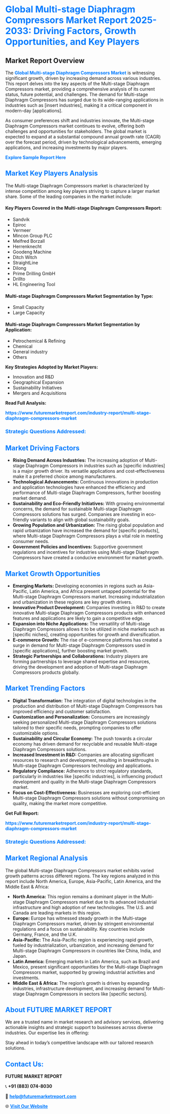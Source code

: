 <h1 style="color: #007BFF;">Global Multi-stage Diaphragm Compressors Market Report 2025-2033: Driving Factors, Growth Opportunities, and Key Players</h1>

<section id="overview">
<h2>Market Report Overview</h2>
<p>The <a href="https://www.futuremarketreport.com/industry-report/multi-stage-diaphragm-compressors-market" style="color: #007BFF; text-decoration: none;"><strong>Global Multi-stage Diaphragm Compressors Market</strong></a> is witnessing significant growth, driven by increasing demand across various industries. This report delves into the key aspects of the Multi-stage Diaphragm Compressors market, providing a comprehensive analysis of its current status, future potential, and challenges. The demand for Multi-stage Diaphragm Compressors has surged due to its wide-ranging applications in industries such as [insert industries], making it a critical component in modern-day [applications].</p>
<p>As consumer preferences shift and industries innovate, the Multi-stage Diaphragm Compressors market continues to evolve, offering both challenges and opportunities for stakeholders. The global market is expected to expand at a substantial compound annual growth rate (CAGR) over the forecast period, driven by technological advancements, emerging applications, and increasing investments by major players.</p>
</section>

<section id="overview">
<p><a href="https://www.futuremarketreport.com/request-sample/reportId=40700" style="color: #007BFF; text-decoration: none;"><strong>Explore Sample Report Here</strong></a></p>
</section>

<section id="key-players">
<h2 style="color: #007BFF;">Market Key Players Analysis</h2>
<p>The Multi-stage Diaphragm Compressors market is characterized by intense competition among key players striving to capture a larger market share. Some of the leading companies in the market include:</p>
<h4>Key Players Covered in the Multi-stage Diaphragm Compressors Report:</h4>
<ul><li>Sandvik</li><li>Epiroc</li><li>Vermeer</li><li>Mincon Group PLC</li><li>Melfred Borzall</li><li>Herrenknecht</li><li>Goodeng Machine</li><li>Ditch Witch</li><li>StraightLine</li><li>Dilong</li><li>Prime Drilling GmbH</li><li>Drillto</li><li>HL Engineering Tool</li></ul>
<h4>Multi-stage Diaphragm Compressors Market Segmentation by Type:</h4>
<ul><li>Small Capacity</li><li>Large Capacity</li></ul>

<h4>Multi-stage Diaphragm Compressors Market Segmentation by Application:</h4>
<ul><li>Petrochemical &amp; Refining</li><li>Chemical</li><li>General industry</li><li>Others</li></ul>
<p><strong>Key Strategies Adopted by Market Players:</strong></p>
<ul>
<li>Innovation and R&D</li>
<li>Geographical Expansion</li>
<li>Sustainability Initiatives</li>
<li>Mergers and Acquisitions</li>
</ul>
</section>

<section>
<p><strong>Read Full Analysis: </strong></p><a href="https://www.futuremarketreport.com/industry-report/multi-stage-diaphragm-compressors-market" style="color: #007BFF; text-decoration: none;"><strong>https://www.futuremarketreport.com/industry-report/multi-stage-diaphragm-compressors-market</strong></a>
<h3 style="color: #007BFF;">Strategic Questions Addressed:</h3>
</section>

<section id="driving-factors">
<h2 style="color: #007BFF;">Market Driving Factors</h2>
<ul>
<li><strong>Rising Demand Across Industries:</strong> The increasing adoption of Multi-stage Diaphragm Compressors in industries such as [specific industries] is a major growth driver. Its versatile applications and cost-effectiveness make it a preferred choice among manufacturers.</li>
<li><strong>Technological Advancements:</strong> Continuous innovations in production and application technologies have enhanced the efficiency and performance of Multi-stage Diaphragm Compressors, further boosting market demand.</li>
<li><strong>Sustainability and Eco-Friendly Initiatives:</strong> With growing environmental concerns, the demand for sustainable Multi-stage Diaphragm Compressors solutions has surged. Companies are investing in eco-friendly variants to align with global sustainability goals.</li>
<li><strong>Growing Population and Urbanization:</strong> The rising global population and rapid urbanization have increased the demand for [specific products], where Multi-stage Diaphragm Compressors plays a vital role in meeting consumer needs.</li>
<li><strong>Government Policies and Incentives:</strong> Supportive government regulations and incentives for industries using Multi-stage Diaphragm Compressors have created a conducive environment for market growth.</li>
</ul>
</section>

<section id="growth-opportunities">
<h2 style="color: #007BFF;">Market Growth Opportunities</h2>
<ul>
<li><strong>Emerging Markets:</strong> Developing economies in regions such as Asia-Pacific, Latin America, and Africa present untapped potential for the Multi-stage Diaphragm Compressors market. Increasing industrialization and urbanization in these regions are key growth drivers.</li>
<li><strong>Innovative Product Development:</strong> Companies investing in R&D to create innovative Multi-stage Diaphragm Compressors products with enhanced features and applications are likely to gain a competitive edge.</li>
<li><strong>Expansion into Niche Applications:</strong> The versatility of Multi-stage Diaphragm Compressors allows it to be utilized in niche markets such as [specific niches], creating opportunities for growth and diversification.</li>
<li><strong>E-commerce Growth:</strong> The rise of e-commerce platforms has created a surge in demand for Multi-stage Diaphragm Compressors used in [specific applications], further boosting market growth.</li>
<li><strong>Strategic Partnerships and Collaborations:</strong> Industry players are forming partnerships to leverage shared expertise and resources, driving the development and adoption of Multi-stage Diaphragm Compressors products globally.</li>
</ul>
</section>

<section id="trending-factors">
<h2 style="color: #007BFF;">Market Trending Factors</h2>
<ul>
<li><strong>Digital Transformation:</strong> The integration of digital technologies in the production and distribution of Multi-stage Diaphragm Compressors has improved efficiency and customer satisfaction.</li>
<li><strong>Customization and Personalization:</strong> Consumers are increasingly seeking personalized Multi-stage Diaphragm Compressors solutions tailored to their specific needs, prompting companies to offer customizable options.</li>
<li><strong>Sustainability and Circular Economy:</strong> The push towards a circular economy has driven demand for recyclable and reusable Multi-stage Diaphragm Compressors solutions.</li>
<li><strong>Increased Investment in R&D:</strong> Companies are allocating significant resources to research and development, resulting in breakthroughs in Multi-stage Diaphragm Compressors technology and applications.</li>
<li><strong>Regulatory Compliance:</strong> Adherence to strict regulatory standards, particularly in industries like [specific industries], is influencing product development and quality in the Multi-stage Diaphragm Compressors market.</li>
<li><strong>Focus on Cost-Effectiveness:</strong> Businesses are exploring cost-efficient Multi-stage Diaphragm Compressors solutions without compromising on quality, making the market more competitive.</li>
</ul>
</section>

<section>
<p><strong>Get Full Report: </strong></p><a href="https://www.futuremarketreport.com/industry-report/multi-stage-diaphragm-compressors-market" style="color: #007BFF; text-decoration: none;"><strong>https://www.futuremarketreport.com/industry-report/multi-stage-diaphragm-compressors-market</strong></a>
<h3 style="color: #007BFF;">Strategic Questions Addressed:</h3>
</section>


<section id="regional-analysis">
<h2 style="color: #007BFF;">Market Regional Analysis</h2>
<p>The global Multi-stage Diaphragm Compressors market exhibits varied growth patterns across different regions. The key regions analyzed in this report include North America, Europe, Asia-Pacific, Latin America, and the Middle East & Africa:</p>
<ul>
<li><strong>North America:</strong> This region remains a dominant player in the Multi-stage Diaphragm Compressors market due to its advanced industrial infrastructure and high adoption of new technologies. The U.S. and Canada are leading markets in this region.</li>
<li><strong>Europe:</strong> Europe has witnessed steady growth in the Multi-stage Diaphragm Compressors market, driven by stringent environmental regulations and a focus on sustainability. Key countries include Germany, France, and the U.K.</li>
<li><strong>Asia-Pacific:</strong> The Asia-Pacific region is experiencing rapid growth, fueled by industrialization, urbanization, and increasing demand for Multi-stage Diaphragm Compressors in countries like China, India, and Japan.</li>
<li><strong>Latin America:</strong> Emerging markets in Latin America, such as Brazil and Mexico, present significant opportunities for the Multi-stage Diaphragm Compressors market, supported by growing industrial activities and investments.</li>
<li><strong>Middle East & Africa:</strong> The region’s growth is driven by expanding industries, infrastructure development, and increasing demand for Multi-stage Diaphragm Compressors in sectors like [specific sectors].</li>
</ul>
</section>

<footer>
<h2 style="color: #007BFF;">About FUTURE MARKET REPORT</h2>
<p>We are a trusted name in market research and advisory services, delivering actionable insights and strategic support to businesses across diverse industries. Our expertise lies in offering:</p>

<p>Stay ahead in today’s competitive landscape with our tailored research solutions.</p>

<h2 style="color: #007BFF;">Contact Us:</h2>
<p><strong>FUTURE MARKET REPORT</strong></p>
<p>📞 <strong>+91 (883) 074-8030</strong></p>
<p>📧 <strong><a href="mailto:help@futuremarketreport.com" style="color: #007BFF;">help@futuremarketreport.com</a></strong></p>
<p>🌐 <strong><a href="https://www.futuremarketreport.com/" style="color: #007BFF;">Visit Our Website</a></strong></p>
</footer>
